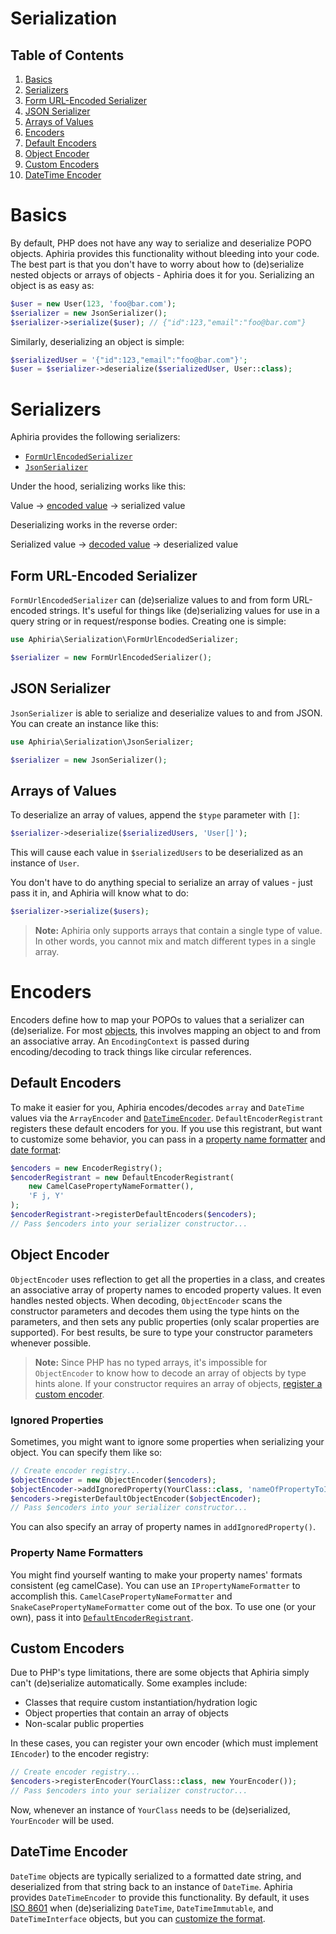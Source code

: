 # Serialization

## Table of Contents
1. [Basics](#basics)
2. [Serializers](#serializers)
  1. [Form URL-Encoded Serializer](#form-url-encoded-serializer)
  2. [JSON Serializer](#json-serializer)
  3. [Arrays of Values](#arrays-of-values)
3. [Encoders](#encoders)
  1. [Default Encoders](#default-encoders)
  2. [Object Encoder](#object-encoder)
  3. [Custom Encoders](#custom-encoders)
  4. [DateTime Encoder](#datetime-encoder)

<h1 id="basics">Basics</h1>

By default, PHP does not have any way to serialize and deserialize POPO objects.  Aphiria provides this functionality without bleeding into your code.  The best part is that you don't have to worry about how to (de)serialize nested objects or arrays of objects - Aphiria does it for you.  Serializing an object is as easy as:

```php
$user = new User(123, 'foo@bar.com');
$serializer = new JsonSerializer();
$serializer->serialize($user); // {"id":123,"email":"foo@bar.com"}
```

Similarly, deserializing an object is simple:

```php
$serializedUser = '{"id":123,"email":"foo@bar.com"}';
$user = $serializer->deserialize($serializedUser, User::class);
```

<h1 id="serializers">Serializers</h1>

Aphiria provides the following serializers:

* [`FormUrlEncodedSerializer`](#form-url-encoded-serializer)
* [`JsonSerializer`](#json-serializer)

Under the hood, serializing works like this:

Value &rarr; [encoded value](#encoders) &rarr; serialized value

Deserializing works in the reverse order:

Serialized value &rarr; [decoded value](#encoders) &rarr; deserialized value

<h2 id="form-url-encoded-serializer">Form URL-Encoded Serializer</h2>

`FormUrlEncodedSerializer` can (de)serialize values to and from form URL-encoded strings.  It's useful for things like (de)serializing values for use in a query string or in request/response bodies.  Creating one is simple:

```php
use Aphiria\Serialization\FormUrlEncodedSerializer;

$serializer = new FormUrlEncodedSerializer();
```

<h2 id="json-serializer">JSON Serializer</h2>

`JsonSerializer` is able to serialize and deserialize values to and from JSON.  You can create an instance like this:

```php
use Aphiria\Serialization\JsonSerializer;

$serializer = new JsonSerializer();
```

<h2 id="arrays-of-values">Arrays of Values</h2>

To deserialize an array of values, append the `$type` parameter with `[]`:

```php
$serializer->deserialize($serializedUsers, 'User[]');
```

This will cause each value in `$serializedUsers` to be deserialized as an instance of `User`.

You don't have to do anything special to serialize an array of values - just pass it in, and Aphiria will know what to do:

```php
$serializer->serialize($users);
```

> **Note:** Aphiria only supports arrays that contain a single type of value.  In other words, you cannot mix and match different types in a single array.

<h1 id="encoders">Encoders</h1>

Encoders define how to map your POPOs to values that a serializer can (de)serialize.  For most [objects](#object-encoder), this involves mapping an object to and from an associative array.  An `EncodingContext` is passed during encoding/decoding to track things like circular references.

<h2 id="default-encoders">Default Encoders</h2>

To make it easier for you, Aphiria encodes/decodes `array` and `DateTime` values via the `ArrayEncoder` and [`DateTimeEncoder`](#datetime-encoder).  `DefaultEncoderRegistrant` registers these default encoders for you.  If you use this registrant, but want to customize some behavior, you can pass in a [property name formatter](#property-name-formatters) and [date format](#datetime-encoder):

```php
$encoders = new EncoderRegistry();
$encoderRegistrant = new DefaultEncoderRegistrant(
    new CamelCasePropertyNameFormatter(),
    'F j, Y'
);
$encoderRegistrant->registerDefaultEncoders($encoders);
// Pass $encoders into your serializer constructor...
```

<h2 id="object-encoder">Object Encoder</h2>

`ObjectEncoder` uses reflection to get all the properties in a class, and creates an associative array of property names to encoded property values.  It even handles nested objects.  When decoding, `ObjectEncoder` scans the constructor parameters and decodes them using the type hints on the parameters, and then sets any public properties (only scalar properties are supported).  For best results, be sure to type your constructor parameters whenever possible.

> **Note:** Since PHP has no typed arrays, it's impossible for `ObjectEncoder` to know how to decode an array of objects by type hints alone.  If your constructor requires an array of objects, [register a custom encoder](#custom-encoders).

<h3 id="ignored-properties">Ignored Properties</h3>

Sometimes, you might want to ignore some properties when serializing your object.  You can specify them like so:

```php
// Create encoder registry...
$objectEncoder = new ObjectEncoder($encoders);
$objectEncoder->addIgnoredProperty(YourClass::class, 'nameOfPropertyToIgnore');
$encoders->registerDefaultObjectEncoder($objectEncoder);
// Pass $encoders into your serializer constructor...
```

You can also specify an array of property names in `addIgnoredProperty()`.

<h3 id="property-name-formatters">Property Name Formatters</h3>

You might find yourself wanting to make your property names' formats consistent (eg camelCase).  You can use an `IPropertyNameFormatter` to accomplish this.  `CamelCasePropertyNameFormatter` and `SnakeCasePropertyNameFormatter` come out of the box.  To use one (or your own), pass it into [`DefaultEncoderRegistrant`](#default-encoders).

<h2 id="custom-encoders">Custom Encoders</h2>

Due to PHP's type limitations, there are some objects that Aphiria simply can't (de)serialize automatically.  Some examples include:

* Classes that require custom instantiation/hydration logic
* Object properties that contain an array of objects
* Non-scalar public properties

In these cases, you can register your own encoder (which must implement `IEncoder`) to the encoder registry:

```php
// Create encoder registry...
$encoders->registerEncoder(YourClass::class, new YourEncoder());
// Pass $encoders into your serializer constructor...
```

Now, whenever an instance of `YourClass` needs to be (de)serialized, `YourEncoder` will be used.

<h2 id="datetime-encoder">DateTime Encoder</h2>

`DateTime` objects are typically serialized to a formatted date string, and deserialized from that string back to an instance of `DateTime`.  Aphiria provides `DateTimeEncoder` to provide this functionality. By default, it uses <a href="https://en.wikipedia.org/wiki/ISO_8601" target="_blank">ISO 8601</a> when (de)serializing `DateTime`, `DateTimeImmutable`, and `DateTimeInterface` objects, but you can [customize the format](#default-encoders).